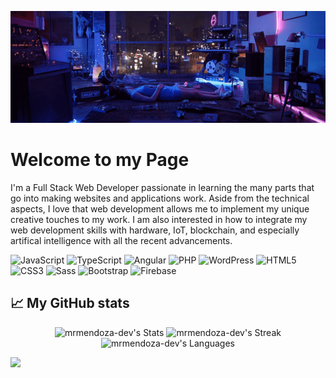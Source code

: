 [![header](./banner.gif)](https://mrmendoza.dev)



# Welcome to my Page
<div class="github-introduction">
I'm a Full Stack Web Developer passionate in learning the many parts that go into making websites and applications work. Aside from the technical aspects, I love that web development allows me to implement my unique creative touches to my work. I am also interested in how to integrate my web development skills with hardware, IoT, blockchain, and especially artifical intelligence with all the recent advancements.
</div>




<div class="badges-intro">

![JavaScript](https://img.shields.io/badge/-JavaScript-000000?style=flat&logo=javascript&logoColor=#F7DF1E)
![TypeScript](https://img.shields.io/badge/-TypeScript-000000?style=flat&logo=typescript&logoColor=#3178C6)
![Angular](https://img.shields.io/badge/-Angular-000000?style=flat&logo=angular&logoColor=#DD0031)
![PHP](https://img.shields.io/badge/-PHP-000000?style=flat&logo=php&logoColor=#777BB4)
![WordPress](https://img.shields.io/badge/-WordPress-000000?style=flat&logo=wordpress&logoColor=#21759B)
![HTML5](https://img.shields.io/badge/-HTML5-000000?style=flat&logo=html5&logoColor=#E34F26)
![CSS3](https://img.shields.io/badge/-CSS3-000000?style=flat&logo=css3&logoColor=#1572B6)
![Sass](https://img.shields.io/badge/-Sass-000000?style=flat&logo=sass&logoColor=#CC6699)
![Bootstrap](https://img.shields.io/badge/-Bootstrap-000000?style=flat&logo=bootstrap&logoColor=#7952B3)
![Firebase](https://img.shields.io/badge/-Firebase-000000?style=flat&logo=firebase&logoColor=#FFCA28)


</div>






## 📈 My GitHub stats

<div class="badges-githubstats">
  <p align="center">
    <img src="https://github-readme-stats.vercel.app/api?username=mrmendoza-dev&theme=tokyonight&show_icons=true&hide_border=true&count_private=true&rank_icon=github&custom_title=mrmendoza-dev's+Stats" alt="mrmendoza-dev's Stats" height="165">
    <img src="https://github-readme-streak-stats.herokuapp.com/?user=mrmendoza-dev&theme=tokyonight&hide_border=true" alt="mrmendoza-dev's Streak" height="165">
     <img src="https://github-readme-stats.vercel.app/api/top-langs/?username=mrmendoza-dev&layout=donut&theme=tokyonight&hide_border=true" alt="mrmendoza-dev's Languages" height="165">

  </p>

</div>



![](https://komarev.com/ghpvc/?username=mrmendoza-dev&style=flat&color=blueviolet&lable=Profile+Views)



<!--
**mrmendoza-dev/mrmendoza-dev** is a ✨ _special_ ✨ repository because its `README.md` (this file) appears on your GitHub profile.
I'm a Full Stack Web Developer passionate about exploring the diverse components that make websites and applications function seamlessly. I enjoy working with technologies like React, Node.js, and Django to build efficient and scalable applications. Beyond the technical aspects, I cherish the opportunity web development gives me to infuse my unique creative touches into my projects.

My interests extend to integrating my web development skills with cutting-edge technologies such as hardware, IoT, blockchain, and artificial intelligence. Recently, I completed a project where I integrated IoT devices with a web application to monitor environmental conditions in real-time. With the rapid advancements in AI, I am particularly excited about how it can revolutionize web development and create innovative solutions.

Therefore, my goal is to create innovative, technology-driven applications that not only solve real-world problems but also inspire and delight users.

### Live Crypto Stats
<div class="badges-intro">
[![BTC](https://img.shields.io/coincap/price-usd/bitcoin?style=flat&label=BTC&logo=bitcoin&color=000000&labelColor=000000)](https://cryptotracker-mendoza.netlify.app/)
[![ETH](https://img.shields.io/coincap/price-usd/ethereum?style=flat&label=ETH&logo=ethereum&color=000000&labelColor=000000)](https://cryptotracker-mendoza.netlify.app/)
[![SOL](https://img.shields.io/coincap/price-usd/solana?style=flat&label=SOL&logo=solana&color=000000&labelColor=000000)](https://cryptotracker-mendoza.netlify.app/)
</div>
React, JavaScript, TypeScript, Python, TailwindCSS, Supabase, Firebase, C++, Arduino


Here are some ideas to get you started:

- 🔭 I’m currently working on ...
- 🌱 I’m currently learning ...
- 👯 I’m looking to collaborate on ...
- 🤔 I’m looking for help with ...
- 💬 Ask me about ...
- 📫 How to reach me: ...
- 😄 Pronouns: ...
- ⚡ Fun fact: ...

          <img src="https://github-readme-stats.vercel.app/api/top-langs/?username=mrmendoza-dev&theme=tokyonight&hide_border=true" alt="mrmendoza-dev's Streak" height="165">



- 💼 Got a freelance gig? Hit me up via <a href="mailto:code@aar.one">email.</a>
- 💬 Curious? Just ask!


-->
